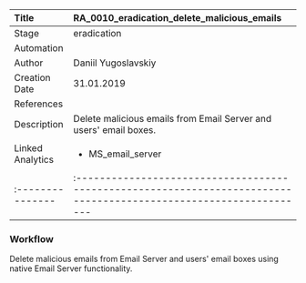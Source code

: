 | Title          | RA_0010_eradication_delete_malicious_emails                                                                                                      |
|:---------------|:-----------------------------------------------------------------------------------------------------------------|
| Stage    | eradication                                                            |
| Automation | <ul></ul> |
| Author    | Daniil Yugoslavskiy                                                          |
| Creation Date    | 31.01.2019                                            |
| References     | <ul></ul>                                  |
| Description    | Delete malicious emails from Email Server and users' email boxes.                                                               |
| Linked Analytics | <ul><li>MS_email_server</li></ul> |
|:---------------|:-----------------------------------------------------------------------------------------------------------------|


### Workflow

Delete malicious emails from Email Server and users' email boxes using native Email Server functionality.
